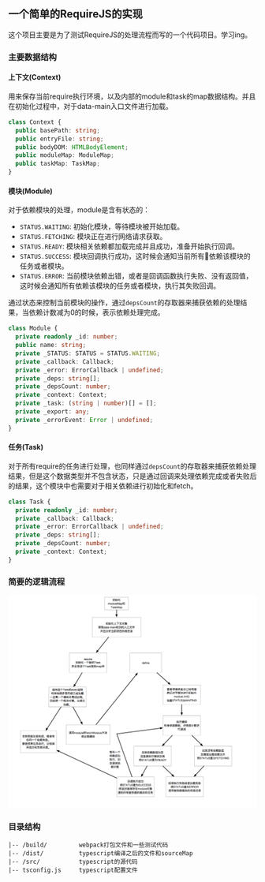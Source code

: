 ## 一个简单的RequireJS的实现

这个项目主要是为了测试RequireJS的处理流程而写的一个代码项目。学习ing。

### 主要数据结构

#### 上下文(Context)


用来保存当前require执行环境，以及内部的module和task的map数据结构。并且在初始化过程中，对于data-main入口文件进行加载。

```typescript
class Context {
  public basePath: string;
  public entryFile: string;
  public bodyDOM: HTMLBodyElement;
  public moduleMap: ModuleMap;
  public taskMap: TaskMap;
}
```

#### 模块(Module)

对于依赖模块的处理，module是含有状态的：

* `STATUS.WAITING`: 初始化模块，等待模块被开始加载。
* `STATUS.FETCHING`: 模块正在进行网络请求获取。
* `STATUS.READY`: 模块相关依赖都加载完成并且成功，准备开始执行回调。
* `STATUS.SUCCESS`: 模块回调执行成功，这时候会通知当前所有依赖该模块的任务或者模块。
* `STATUS.ERROR`: 当前模块依赖出错，或者是回调函数执行失败、没有返回值，这时候会通知所有依赖该模块的任务或者模块，执行其失败回调。

通过状态来控制当前模块的操作，通过`depsCount`的存取器来捕获依赖的处理结果，当依赖计数减为0的时候，表示依赖处理完成。

```typescript
class Module {
  private readonly _id: number;
  public name: string;
  private _STATUS: STATUS = STATUS.WAITING;
  private _callback: Callback;
  private _error: ErrorCallback | undefined;
  private _deps: string[];
  private _depsCount: number;
  private _context: Context;
  private _task: (string | number)[] = [];
  private _export: any;
  private _errorEvent: Error | undefined;
}
```

#### 任务(Task)

对于所有require的任务进行处理，也同样通过`depsCount`的存取器来捕获依赖处理结果，但是这个数据类型并不包含状态，只是通过回调来处理依赖完成或者失败后的结果，这个模块中也需要对于相关依赖进行初始化和fetch。

```typescript
class Task {
  private readonly _id: number;
  private _callback: Callback;
  private _error: ErrorCallback | undefined;
  private _deps: string[];
  private _depsCount: number;
  private _context: Context;
}
```

### 简要的逻辑流程

![simple-require](./resources/flow.png)

### 目录结构

```
|-- /build/         webpack打包文件和一些测试代码
|-- /dist/          typescript编译之后的文件和sourceMap
|-- /src/           typescript的源代码
|-- tsconfig.js     typescript配置文件
```
